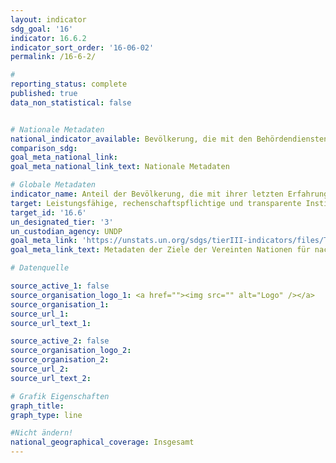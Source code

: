 ```yaml
---
layout: indicator
sdg_goal: '16'
indicator: 16.6.2
indicator_sort_order: '16-06-02'
permalink: /16-6-2/

#
reporting_status: complete
published: true
data_non_statistical: false


# Nationale Metadaten
national_indicator_available: Bevölkerung, die mit den Behördendiensten während der letzten zwei Jahre zufrieden war
comparison_sdg:
goal_meta_national_link:
goal_meta_national_link_text: Nationale Metadaten

# Globale Metadaten
indicator_name: Anteil der Bevölkerung, die mit ihrer letzten Erfahrung mit öffentlichen Dienstleistungen zufrieden war
target: Leistungsfähige, rechenschaftspflichtige und transparente Institutionen auf allen Ebenen aufbauen
target_id: '16.6'
un_designated_tier: '3'
un_custodian_agency: UNDP
goal_meta_link: 'https://unstats.un.org/sdgs/tierIII-indicators/files/Tier3-16-06-02.pdf'
goal_meta_link_text: Metadaten der Ziele der Vereinten Nationen für nachhaltige Entwicklung

# Datenquelle

source_active_1: false
source_organisation_logo_1: <a href=""><img src="" alt="Logo" /></a>
source_organisation_1:
source_url_1:
source_url_text_1:

source_active_2: false
source_organisation_logo_2:
source_organisation_2:
source_url_2:
source_url_text_2:

# Grafik Eigenschaften
graph_title:
graph_type: line

#Nicht ändern!
national_geographical_coverage: Insgesamt
---
```

